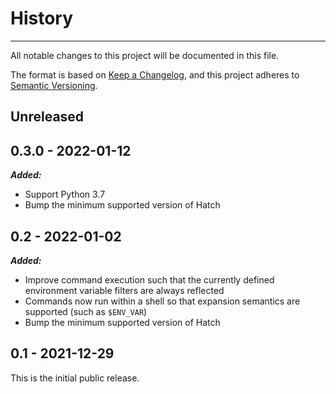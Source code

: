 # History

-----

All notable changes to this project will be documented in this file.

The format is based on [Keep a Changelog](https://keepachangelog.com/en/1.0.0/), and this project adheres to [Semantic Versioning](https://semver.org/spec/v2.0.0.html).

## Unreleased

## 0.3.0 - 2022-01-12

***Added:***

- Support Python 3.7
- Bump the minimum supported version of Hatch

## 0.2 - 2022-01-02

***Added:***

- Improve command execution such that the currently defined environment variable filters are always reflected
- Commands now run within a shell so that expansion semantics are supported (such as `$ENV_VAR`)
- Bump the minimum supported version of Hatch

## 0.1 - 2021-12-29

This is the initial public release.
